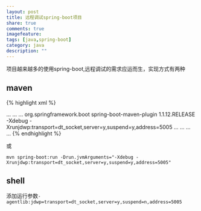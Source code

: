 ```yaml
---
layout: post
title: 远程调试spring-boot项目
share: true
comments: true
imagefeature:
tags: [java,spring-boot]
category: java
description: ""
---
```



<!--more-->

项目越来越多的使用spring-boot,远程调试的需求应运而生，实现方式有两种

## maven

{% highlight xml %}

<project>
  ...
  <build>
    ...
    <plugins>
      ...
      <plugin>
        <groupId>org.springframework.boot</groupId>
        <artifactId>spring-boot-maven-plugin</artifactId>
        <version>1.1.12.RELEASE</version>
        <configuration>
          <jvmArguments>
            -Xdebug -Xrunjdwp:transport=dt_socket,server=y,suspend=y,address=5005
          </jvmArguments>
        </configuration>
        ...
      </plugin>
      ...
    </plugins>
    ...
  </build>
  ...
</project>
{%  endhighlight %}

或

	mvn spring-boot:run -Drun.jvmArguments="-Xdebug -Xrunjdwp:transport=dt_socket,server=y,suspend=y,address=5005"
## shell

添加运行参数`-agentlib:jdwp=transport=dt_socket,server=y,suspend=n,address=5005`
    
